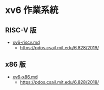 # xv6 作業系統

## RISC-V 版

* [xv6-riscv.md](xv6-riscv.md)
    * https://pdos.csail.mit.edu/6.828/2019/

## x86 版

* [xv6-x86.md](xv6-x86.md)
    * https://pdos.csail.mit.edu/6.828/2018/
